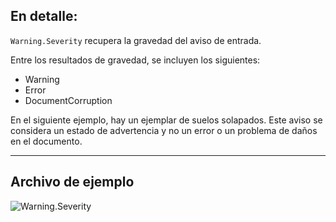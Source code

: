 ## En detalle:
`Warning.Severity` recupera la gravedad del aviso de entrada.

Entre los resultados de gravedad, se incluyen los siguientes:
- Warning
- Error
- DocumentCorruption

En el siguiente ejemplo, hay un ejemplar de suelos solapados. Este aviso se considera un estado de advertencia y no un error o un problema de daños en el documento.
___
## Archivo de ejemplo

![Warning.Severity](./Revit.Application.Warning.Severity_img.jpg)
